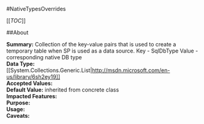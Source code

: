 #NativeTypesOverrides

[[_TOC_]]

##About

**Summary:**  Collection of the key-value pairs that is used to create a temporary table when SP is used as a data source. Key - SqlDbType Value - corresponding native DB type   
**Data Type:** [[System.Collections.Generic.List|http://msdn.microsoft.com/en-us/library/6sh2ey19]]  
**Accepted Values:**   
**Default Value:** inherited from concrete class  
**Impacted Features:**   
**Purpose:**   
**Usage:**   
**Caveats:**   

